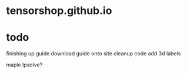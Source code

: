 # tensorshop.github.io


# todo
finishing up guide
download guide onto site
cleanup code
add 3d labels

maple lpsolve?